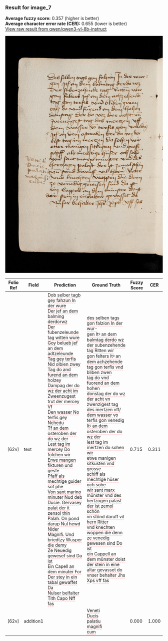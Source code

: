 ### Result for image_7
**Average fuzzy score:** 0.357 (higher is better)<br>**Average character error rate (CER):** 0.655 (lower is better)<br>[View raw result from qwen/qwen3-vl-8b-instruct](https://github.com/RISE-UNIBAS/humanities_data_benchmark/blob/main/results/2025-10-24/T0303/request_T0303_image_7.json)

<img src="https://github.com/RISE-UNIBAS/humanities_data_benchmark/blob/main/benchmarks/medieval_manuscripts/images/image_7.jpg?raw=true" alt="image_7" width="800px">

<style>
.diff { text-decoration: underline; text-decoration-color: #ffcccc; text-decoration-style: wavy; }
</style>

| Folio Ref | Field | Prediction | Ground Truth | Fuzzy Score | CER |
|-----------|-------|------------|--------------|-------------|-----|
| [62v] | text | <span class="diff">Do</span>b<span class="diff"> sel</span>b<span class="diff">er tagb gey fahzun In der wure<br>Der jef an dem balming derdorwz<br>Der f</span>ubenze<span class="diff">le</span>u<span class="diff">nde tag witten w</span>u<span class="diff">re<br>Goy</span> be<span class="diff">lueb jef an dem adtzeleunde<br>Tag gey terfis Nid olbien zwey<br>Tag do and furend an dem holzey<br>Dam</span>p<span class="diff">ag der do wz der acht im<br>Zweenzugest trut der mercey Vf<br>Den wasser No terfis gey Nchedu<br>Tf an dem osteroben der do wz der<br>Lest tag im mercey Do folchen wir<br>Erwe mangen fikturen und gesfe<br>Pfaff als mechtige guider sof phe<br>Von sant marino minuter Nud deb<br>Ducie. Gervasey palat der it zensol thin<br>Palah. On pond darup Nul hewd Nider<br>Magnifi. Und briedtzy Wusper die demy<br>Ze Neuedig gewesef sind Da ist<br>Ein Capell an dem minuter For<br>Der stey in ein tabal gewaffet Da<br>Nulser belfalter Tith Capo Nff fas</span> | <span class="diff">des sel</span>b<span class="diff">en tags gon falzion In der wur-<br> gen Itꝰ an dem </span>b<span class="diff">almtag derdo wz<br> der s</span>ubenze<span class="diff">hende tag Ritten wir<br> gon felters Itꝰ an dem achzehende<br> tag gon terfis vnd bliben zwen<br> tag do vnd f</span>u<span class="diff">orend an dem hohen<br> donstag der do wz der acht vn<br> zwenzigest tag des mertzen vff/ dem wasser vo terfis gon venedig<br> Itꝰ an dem osteroben der do wz der<br> lest tag im mertzen do sohen wir<br> etwe manigen sitk</span>u<span class="diff">sten vnd grosse<br> schiff als mechtige hüser och sohe<br> wir sant marx münster vnd des<br> hertzogen palast der ist zemol schön<br> vn stönd daruff vil hern Ritter<br> vnd knechten woppen die denn<br> ze venedig gewesen sind Do ist<br> ein Cappell an dem münster doist<br> der stein in eine altar gevasset do<br> vnser</span> be<span class="diff">halter Jhs X</span>p<span class="diff">s vff fas</span> | 0.715 | 0.311 |
| [62v] | addition1 |  | <span class="diff">Veneti<br> Ducis<br> palatiu<br> magnifi<br> cum</span> | 0.000 | 1.000 |
